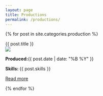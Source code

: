 ```yaml
---
layout: page
title: Productions
permalink: /productions/
---
```


<div class="blocks">
<div class="postblock">

{% for post in site.categories.production %}
<div class="panel panel-default panel-production">
  <div class="panel-heading">{{ post.title }}</div>
  <div class="panel-body">
  <img class="tinyimage" src="{{site.baseurl}}/image/{{post.tinyimage}}"><br>
  <p class="minorinfo"><b><i class="fa fa-calendar" aria-hidden="true"></i> Produced:</b>{{ post.date | date: "%B %Y" }}<br></p>
	<p class="minorinfo"><b><i class="fa fa-check-square" aria-hidden="true"></i>  Skills: </b>{{ post.skills }} </p>
	 <a href="{{ post.url }}" class="btn btn-default">Read more</a>
	 </div>
	</div></div>

{% endfor %}






